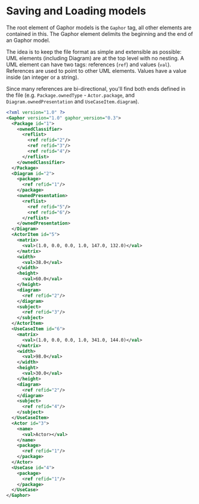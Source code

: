 # Saving and Loading models

The root element of Gaphor models is the `Gaphor` tag, all other elements are
contained in this. The Gaphor element delimits the beginning and the end of an
Gaphor model.

The idea is to keep the file format as simple and extensible as
possible: UML elements (including Diagram) are at the top level with no nesting.
A UML element can have two tags: references (`ref`) and values (`val`). References are used to point to other UML elements. Values have a value inside (an integer or a string).

Since many references are bi-directional, you'll find both ends defined in the file (e.g. `Package.ownedType` - `Actor.package`, and `Diagram.ownedPresentation` and `UseCaseItem.diagram`).

```xml
<?xml version="1.0" ?>
<Gaphor version="1.0" gaphor_version="0.3">
  <Package id="1">
    <ownedClassifier>
      <reflist>
        <ref refid="2"/>
        <ref refid="3"/>
        <ref refid="4"/>
      </reflist>
    </ownedClassifier>
  </Package>
  <Diagram id="2">
    <package>
      <ref refid="1"/>
    </package>
    <ownedPresentation>
      <reflist>
        <ref refid="5"/>
        <ref refid="6"/>
      </reflist>
    </ownedPresentation>
  </Diagram>
  <ActorItem id="5">
    <matrix>
      <val>(1.0, 0.0, 0.0, 1.0, 147.0, 132.0)</val>
    </matrix>
    <width>
      <val>38.0</val>
    </width>
    <height>
      <val>60.0</val>
    </height>
    <diagram>
      <ref refid="2"/>
    </diagram>
    <subject>
      <ref refid="3"/>
    </subject>
  </ActorItem>
  <UseCaseItem id="6">
    <matrix>
      <val>(1.0, 0.0, 0.0, 1.0, 341.0, 144.0)</val>
    </matrix>
    <width>
      <val>98.0</val>
    </width>
    <height>
      <val>30.0</val>
    </height>
    <diagram>
      <ref refid="2"/>
    </diagram>
    <subject>
      <ref refid="4"/>
    </subject>
  </UseCaseItem>
  <Actor id="3">
    <name>
      <val>Actor></val>
    </name>
    <package>
      <ref refid="1"/>
    </package>
  </Actor>
  <UseCase id="4">
    <package>
      <ref refid="1"/>
    </package>
  </UseCase>
</Gaphor>
```
